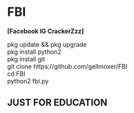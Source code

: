 # FBI
<b>[Facebook IG CrackerZzz]</b>
<p>
pkg update && pkg upgrade<br>
pkg install python2<br>
pkg install git<br>
git clone https://github.com/gellmoxer/FBI<br>
cd FBI<br>
python2 fbi.py<p>

## JUST FOR EDUCATION

